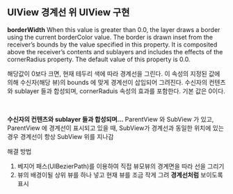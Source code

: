 ## UIView 경계선 위 UIView 구현

**borderWidth**
When this value is greater than 0.0, the layer draws a border using the current borderColor value. 
The border is drawn inset from the receiver’s bounds by the value specified in this property. 
It is composited above the receiver’s contents and sublayers and includes the effects of the cornerRadius property.
The default value of this property is 0.0.

해당값이 0보다 크면, 현재 테두리 색에 따라 경계선을 그린다.
이 속성의 지정된 값에 의해 수신자(해당 뷰)의 bounds 에 맞게 경계선이 삽입되어 그려진다.
수신자의 컨텐츠와 sublayer 들과 합성되며, cornerRaduis 속성의 효과를 포함한다.
기본 값은 0이다.

</br>

**수신자의 컨텐츠와 sublayer 들과 합성되며...**
ParentView 와 SubView 가 있고, ParentView 에 경계선이 표시되고 있을 때, 
SubView가 경계선과 동일한 위치에 있는 경우 경계선이 항상 SubView 위를 지나감

해결 방법

1. 베지어 패스(UIBezierPath)를 이용하여 직접 뷰모뷰의 경계면을 따라 선을 그리기
2. 뷰의 배경이될 상위 뷰를 하나 넣고 현재 뷰를 조금 작게 그려 **경계선처럼** 보이도록 표시